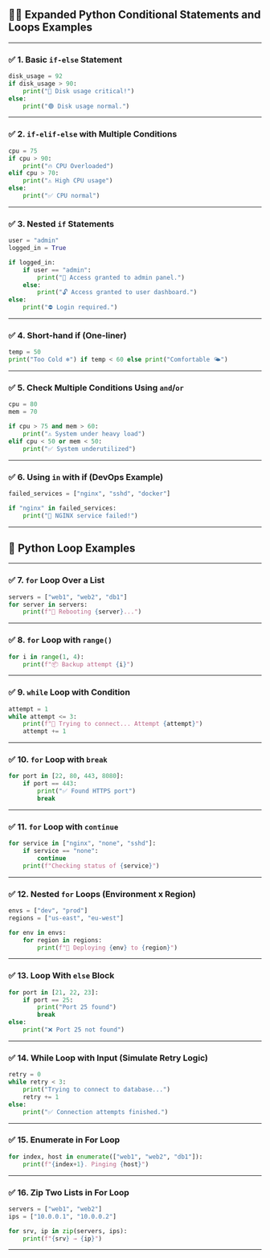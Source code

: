 
## 🔁🧠 **Expanded Python Conditional Statements and Loops Examples**

---

### ✅ 1. **Basic `if-else` Statement**

```python
disk_usage = 92
if disk_usage > 90:
    print("🔴 Disk usage critical!")
else:
    print("🟢 Disk usage normal.")
```

---

### ✅ 2. **`if-elif-else` with Multiple Conditions**

```python
cpu = 75
if cpu > 90:
    print("🔥 CPU Overloaded")
elif cpu > 70:
    print("⚠️ High CPU usage")
else:
    print("✅ CPU normal")
```

---

### ✅ 3. **Nested `if` Statements**

```python
user = "admin"
logged_in = True

if logged_in:
    if user == "admin":
        print("🔐 Access granted to admin panel.")
    else:
        print("🔓 Access granted to user dashboard.")
else:
    print("⛔ Login required.")
```

---

### ✅ 4. **Short-hand if (One-liner)**

```python
temp = 50
print("Too Cold ❄️") if temp < 60 else print("Comfortable 🌤")
```

---

### ✅ 5. **Check Multiple Conditions Using `and`/`or`**

```python
cpu = 80
mem = 70

if cpu > 75 and mem > 60:
    print("⚠️ System under heavy load")
elif cpu < 50 or mem < 50:
    print("✅ System underutilized")
```

---

### ✅ 6. **Using `in` with if (DevOps Example)**

```python
failed_services = ["nginx", "sshd", "docker"]

if "nginx" in failed_services:
    print("🚨 NGINX service failed!")
```

---

## 🔁 **Python Loop Examples**

---

### ✅ 7. **`for` Loop Over a List**

```python
servers = ["web1", "web2", "db1"]
for server in servers:
    print(f"🔁 Rebooting {server}...")
```

---

### ✅ 8. **`for` Loop with `range()`**

```python
for i in range(1, 4):
    print(f"📦 Backup attempt {i}")
```

---

### ✅ 9. **`while` Loop with Condition**

```python
attempt = 1
while attempt <= 3:
    print(f"🔄 Trying to connect... Attempt {attempt}")
    attempt += 1
```

---

### ✅ 10. **`for` Loop with `break`**

```python
for port in [22, 80, 443, 8080]:
    if port == 443:
        print("✅ Found HTTPS port")
        break
```

---

### ✅ 11. **`for` Loop with `continue`**

```python
for service in ["nginx", "none", "sshd"]:
    if service == "none":
        continue
    print(f"Checking status of {service}")
```

---

### ✅ 12. **Nested `for` Loops (Environment x Region)**

```python
envs = ["dev", "prod"]
regions = ["us-east", "eu-west"]

for env in envs:
    for region in regions:
        print(f"🔄 Deploying {env} to {region}")
```

---

### ✅ 13. **Loop With `else` Block**

```python
for port in [21, 22, 23]:
    if port == 25:
        print("Port 25 found")
        break
else:
    print("❌ Port 25 not found")
```

---

### ✅ 14. **While Loop with Input (Simulate Retry Logic)**

```python
retry = 0
while retry < 3:
    print("Trying to connect to database...")
    retry += 1
else:
    print("✅ Connection attempts finished.")
```

---

### ✅ 15. **Enumerate in For Loop**

```python
for index, host in enumerate(["web1", "web2", "db1"]):
    print(f"{index+1}. Pinging {host}")
```

---

### ✅ 16. **Zip Two Lists in For Loop**

```python
servers = ["web1", "web2"]
ips = ["10.0.0.1", "10.0.0.2"]

for srv, ip in zip(servers, ips):
    print(f"{srv} → {ip}")
```

---

